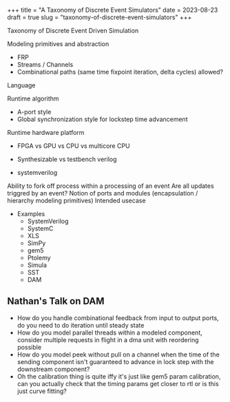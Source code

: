 +++
title = "A Taxonomy of Discrete Event Simulators"
date = 2023-08-23
draft = true
slug = "taxonomy-of-discrete-event-simulators"
+++

Taxonomy of Discrete Event Driven Simulation

Modeling primitives and abstraction
  - FRP
  - Streams / Channels
  - Combinational paths (same time fixpoint iteration, delta cycles) allowed?

Language

Runtime algorithm
  - A-port style
  - Global synchronization style for lockstep time advancement

Runtime hardware platform
- FPGA vs GPU vs CPU vs multicore CPU

- Synthesizable vs testbench verilog
- systemverilog

Ability to fork off process within a processing of an event
Are all updates triggred by an event?
Notion of ports and modules (encapsulation / hierarchy modeling primitives)
Intended usecase

- Examples
  - SystemVerilog
  - SystemC
  - XLS
  - SimPy
  - gem5
  - Ptolemy
  - Simula
  - SST
  - DAM

## Nathan's Talk on DAM

- How do you handle combinational feedback from input to output ports, do you need to do iteration until steady state
- How do you model parallel threads within a modeled component, consider multiple requests in flight in a dma unit with reordering possible
- How do you model peek without pull on a channel when the time of the sending component isn't guaranteed to advance in lock step with the downstream component?
- Oh the calibration thing is quite iffy it's just like gem5 param calibration, can you actually check that the timing params get closer to rtl or is this just curve fitting?
